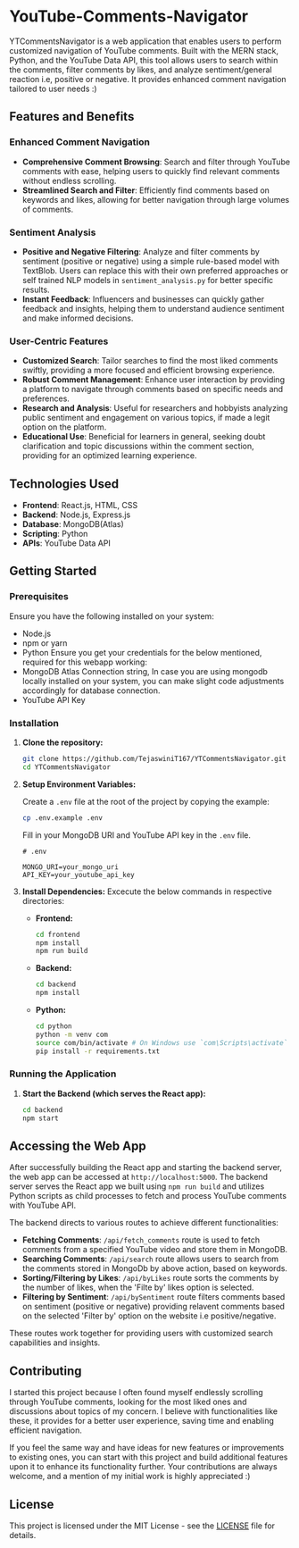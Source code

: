 # YouTube-Comments-Navigator

YTCommentsNavigator is a web application that enables users to perform customized navigation of YouTube comments. Built with the MERN stack, Python, and the YouTube Data API, this tool allows users to search within the comments, filter comments by likes, and analyze sentiment/general reaction i.e, positive or negative. It provides enhanced comment navigation tailored to user needs :)

## Features and Benefits

### Enhanced Comment Navigation

- **Comprehensive Comment Browsing**: Search and filter through YouTube comments with ease, helping users to quickly find relevant comments without endless scrolling.
- **Streamlined Search and Filter**: Efficiently find comments based on keywords and likes, allowing for better navigation through large volumes of comments.

### Sentiment Analysis

- **Positive and Negative Filtering**: Analyze and filter comments by sentiment (positive or negative) using a simple rule-based model with TextBlob. Users can replace this with their own preferred approaches or self trained NLP models in `sentiment_analysis.py` for better specific results.
- **Instant Feedback**: Influencers and businesses can quickly gather feedback and insights, helping them to understand audience sentiment and make informed decisions.

### User-Centric Features

- **Customized Search**: Tailor searches to find the most liked comments swiftly, providing a more focused and efficient browsing experience.
- **Robust Comment Management**: Enhance user interaction by providing a platform to navigate through comments based on specific needs and preferences.
- **Research and Analysis**: Useful for researchers and hobbyists analyzing public sentiment and engagement on various topics, if made a legit option on the platform.
- **Educational Use**: Beneficial for learners in general, seeking doubt clarification and topic discussions within the comment section, providing for an optimized learning experience.

## Technologies Used

- **Frontend**: React.js, HTML, CSS
- **Backend**: Node.js, Express.js
- **Database**: MongoDB(Atlas)
- **Scripting**: Python
- **APIs**: YouTube Data API

## Getting Started

### Prerequisites

Ensure you have the following installed on your system:

- Node.js
- npm or yarn
- Python
  Ensure you get your credentials for the below mentioned, required for this webapp working:
- MongoDB Atlas Connection string,
  In case you are using mongodb locally installed on your system, you can make slight code adjustments accordingly for database connection.
- YouTube API Key

### Installation

1. **Clone the repository:**

   ```bash
   git clone https://github.com/TejaswiniT167/YTCommentsNavigator.git
   cd YTCommentsNavigator
   ```

2. **Setup Environment Variables:**

   Create a `.env` file at the root of the project by copying the example:

   ```bash
   cp .env.example .env
   ```

   Fill in your MongoDB URI and YouTube API key in the `.env` file.

   ```plaintext
   # .env

   MONGO_URI=your_mongo_uri
   API_KEY=your_youtube_api_key
   ```

3. **Install Dependencies:**
   Excecute the below commands in respective directories:

   - **Frontend:**

     ```bash
     cd frontend
     npm install
     npm run build
     ```

   - **Backend:**

     ```bash
     cd backend
     npm install
     ```

   - **Python:**
     ```bash
     cd python
     python -m venv com
     source com/bin/activate # On Windows use `com\Scripts\activate`
     pip install -r requirements.txt
     ```

### Running the Application

1. **Start the Backend (which serves the React app):**

   ```bash
   cd backend
   npm start
   ```

## Accessing the Web App

After successfully building the React app and starting the backend server, the web app can be accessed at `http://localhost:5000`. The backend server serves the React app we built using `npm run build` and utilizes Python scripts as child processes to fetch and process YouTube comments with YouTube API.

The backend directs to various routes to achieve different functionalities:

- **Fetching Comments**: `/api/fetch_comments` route is used to fetch comments from a specified YouTube video and store them in MongoDB.
- **Searching Comments**: `/api/search` route allows users to search from the comments stored in MongoDb by above action, based on keywords.
- **Sorting/Filtering by Likes**: `/api/byLikes` route sorts the comments by the number of likes, when the 'Filte by' likes option is selected.
- **Filtering by Sentiment**: `/api/bySentiment` route filters comments based on sentiment (positive or negative) providing relavent comments based on the selected 'Filter by' option on the website i.e positive/negative.

These routes work together for providing users with customized search capabilities and insights.

## Contributing

I started this project because I often found myself endlessly scrolling through YouTube comments, looking for the most liked ones and discussions about topics of my concern. I believe with functionalities like these, it provides for a better user experience, saving time and enabling efficient navigation.

If you feel the same way and have ideas for new features or improvements to existing ones, you can start with this project and build additional features upon it to enhance its functionality further. Your contributions are always welcome, and a mention of my initial work is highly appreciated :)

## License

This project is licensed under the MIT License - see the [LICENSE](LICENSE) file for details.
